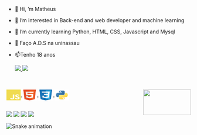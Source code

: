 - 👋 Hi, ’m Matheus
- 👀 I’m interested in  Back-end and web developer  and machine learning
- 🌱 I’m currently learning  Python, HTML, CSS, Javascript and Mysql
- 💞️  Faço  A.D.S na uninassau
- 📫Tenho 18 anos


  <a href="https://www.linkedin.com/in/matheus-victor-henrique-270640236/">
  <img height="180em" src="https://github-readme-stats.vercel.app/api?username=MatheusVict&show_icons=true&theme=dark&include_all_commits=true&count_private=true"/>
  <img height="180em" src="https://github-readme-stats.vercel.app/api/top-langs/?username=MatheusVict&layout=compact&langs_count=16&theme=dark"/>
</div>

<div style="dispay: inline_block"><br>
<div style="dispay: inline_block"><br>
  <img align="center" alt="Rafa-Js" height="30" width="40" src="https://raw.githubusercontent.com/devicons/devicon/master/icons/javascript/javascript-plain.svg">
  <img align="center" alt="Rafa-HTML" height="30" width="40" src="https://raw.githubusercontent.com/devicons/devicon/master/icons/html5/html5-original.svg">
  <img align="center" alt="Rafa-CSS" height="30" width="40" src="https://raw.githubusercontent.com/devicons/devicon/master/icons/css3/css3-original.svg">
  <img align="center" alt="Rafa-Python" height="30" width="40" src="https://raw.githubusercontent.com/devicons/devicon/master/icons/python/python-original.svg">
  <img align="right" height="70" width="130" src="https://media.giphy.com/media/Q7SKqn3G97xpmfSOvG/giphy.gif">
</div>

##

<div>
  <a href="https://instagram.com/matheus_cipher" target="_blank"><img src="https://img.shields.io/badge/-Instagram-%23E4405F?style=for-the-badge&logo=instagram&logoColor=white" target="_blank"></a>
 <a href="https://discord.gg/akira cipher#6272" target="_blank"><img src="https://img.shields.io/badge/Discord-7289DA?style=for-the-badge&logo=discord&logoColor=white" target="_blank"></a> 
  <a href = "mailto:matheusvictorhenrique@gmailcom"><img src="https://img.shields.io/badge/Gmail-D14836?style=for-the-badge&logo=gmail&logoColor=white" target="_blank"></a>
  <a href="https://www.linkedin.com/in/matheus-victor-henrique-270640236/" target="_blank"><img src="https://img.shields.io/badge/-LinkedIn-%230077B5?style=for-the-badge&logo=linkedin&logoColor=white" target="_blank"></a> 
</div>


![Snake animation](https://github.com/MatheusVict/rafaballerini2/blob/output/github-contribution-grid-snake.svg)
